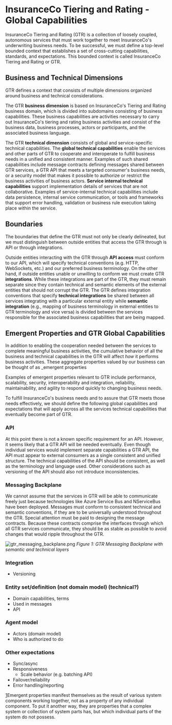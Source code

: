 # InsuranceCo Tiering and Rating - Global Capabilities

InsuranceCo Tiering and Rating (GTR) is a collection of loosely coupled, autonomous services that must work together to meet InsuranceCo&#39;s underwriting business needs. To be successful, we must define a top-level bounded context that establishes a set of cross-cutting capabilities, standards, and expectations. This bounded context is called InsuranceCo Tiering and Rating or GTR.

## Business and Technical Dimensions

GTR defines a context that consists of multiple dimensions organized around business and technical considerations.

The GTR **business dimension** is based on InsuranceCo&#39;s Tiering and Rating business domain, which is divided into subdomains consisting of business capabilities. These business capabilities are activities necessary to carry out InsuranceCo&#39;s tiering and rating business activities and consist of the business data, business processes, actors or participants, and the associated business language.

The GTR **technical dimension** consists of global and service-specific technical capabilities. The **global technical capabilities** enable the services and other parts of GTR to cooperate and interoperate to fulfill business needs in a unified and consistent manner. Examples of such shared capabilities include message contracts defining messages shared between GTR services, a GTR API that meets a targeted consumer&#39;s business needs, or a security model that makes it possible to authorize or restrict the business activities of business actors. **Service internal technical capabilities** support implementation details of services that are not collaborative. Examples of service-internal technical capabilities include data persistence, internal service communication, or tools and frameworks that support error handling, validation or business rule execution taking place within the service.

## Boundaries

The boundaries that define the GTR must not only be clearly delineated, but we must distinguish between outside entities that access the GTR through is API or through integrations.

Outside entities interacting with the GTR through **API access** must conform to our API, which will specify technical conventions (e.g. HTTP, WebSockets, etc.) and our preferred business terminology. On the other hand, if outside entities unable or unwilling to conform we must create GTR **integrations**. While these integrations are part of the GTR, they must remain separate since they contain technical and semantic elements of the external entities that should not corrupt the GTR. The GTR defines integration conventions that specify **technical integrations** be shared between all services integrating with a particular external entity while **semantic integration** (e.g., mapping of business terminology in external entities to GTR terminology and vice versa) is divided between the services responsible for the associated business capabilities that are being mapped.

## Emergent Properties and GTR Global Capabilities

In addition to enabling the cooperation needed between the services to complete meaningful business activities, the cumulative behavior of all the business and technical capabilities in the GTR will affect _how_ it performs business activities. These aggregate properties valued by our business can be thought of as _emergent properties

Examples of emergent properties relevant to GTR include performance, scalability, security, interoperability and integration, reliability, maintainability, and agility to respond quickly to changing business needs.

To fulfill InsuranceCo&#39;s business needs and to assure that GTR meets those needs effectively, we should define the following global capabilities and expectations that will apply across all the services technical capabilities that eventually become part of GTR.

### API

At this point there is not a known specific requirement for an API. However, it seems likely that a GTR API will be needed eventually. Even though individual services would implement separate capabilities a GTR API, the API must appear to external consumers as a single consistent and unified structure. The technical capabilities of the API should be consistent, as well as the terminology and language used. Other considerations such as versioning of the API should also not introduce inconsistencies.

### Messaging Backplane

We cannot assume that the services in GTR will be able to communicate freely just because technologies like Azure Service Bus and NServiceBus have been deployed. Messages must conform to consistent technical and semantic conventions, if they are to be universally understood throughout the GTR. Special attention must be paid to designing the message contracts. Because these contracts comprise the interfaces through which all GTR services communicate, they should be as stable as possible to avoid changes that would ripple throughout the GTR.

![gtr_messaging_backplane.png](/.attachments/gtr_messaging_backplane-315bf668-7f72-4604-926f-cea641758908.png)
_Figure 1: GTR Messaging Backplane with semantic and technical layers_

### Integration

- Versioning

### Entity set/definition (not domain model) (technical?)

- Domain capabilities, terms
- Used in messages
- API

### Agent model

- Actors (domain model)
- Who is authorized to do

### Other expectations

- Sync/async
- Responsiveness
  - Scale behavior (e.g. batching API)
- Failover/reliability
- Error handling/reporting

[1](#sdfootnote1anc)Emergent properties manifest themselves as the result of various system components working together, not as a property of any individual component. To put it another way, they are properties that a complex system or collection of system parts has, but which individual parts of the system do not possess.